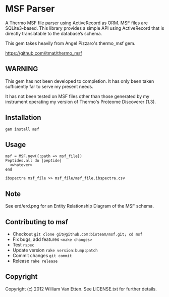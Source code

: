 # MSF Parser #

A Thermo MSF file parser using ActiveRecord as ORM.
MSF files are SQLite3-based.
This library provides a simple API using ActiveRecord that is directly translatable to the database’s schema.

This gem takes heavily from Angel Pizzaro's thermo_msf gem.

https://github.com/itmat/thermo_msf

## WARNING ##

This gem has not been developed to completion.
It has only been taken sufficiently far to serve my present needs.

It has not been tested on MSF files other than those generated by my instrument
operating my version of Thermo's Proteome Discoverer (1.3).

## Installation ##

    gem install msf

## Usage ##

    msf = MSF.new({:path => msf_file})
    Peptides.all do |peptide|
      <whatever>
    end

    ibspectra msf_file >> msf_file/msf_file.ibspectra.csv

## Note ##

See erd/erd.png for an Entity Relationship Diagram of the MSF schema.

## Contributing to msf ##
 
* Checkout
`git clone git@github.com:bioteam/msf.git; cd msf`
* Fix bugs, add features
`<make changes>`
* Test
`rspec`
* Update version
`rake version:bump:patch`
* Commit changes
`git commit`
* Release
`rake release`
		
## Copyright ##

Copyright (c) 2012 William Van Etten. See LICENSE.txt for
further details.

